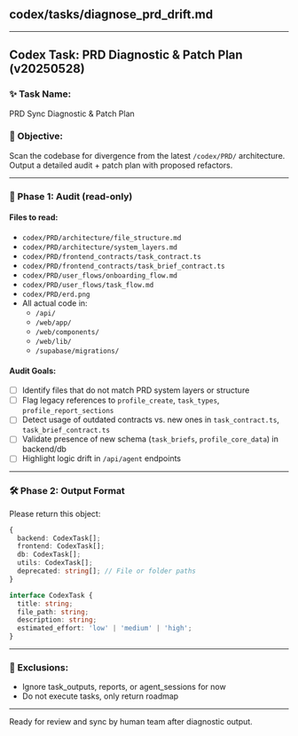 
## codex/tasks/diagnose_prd_drift.md

---

## Codex Task: PRD Diagnostic & Patch Plan (v20250528)

### ✨ Task Name:
PRD Sync Diagnostic & Patch Plan

### 🌟 Objective:
Scan the codebase for divergence from the latest `/codex/PRD/` architecture. Output a detailed audit + patch plan with proposed refactors.

---

### 🧩 Phase 1: Audit (read-only)

#### Files to read:
- `codex/PRD/architecture/file_structure.md`
- `codex/PRD/architecture/system_layers.md`
- `codex/PRD/frontend_contracts/task_contract.ts`
- `codex/PRD/frontend_contracts/task_brief_contract.ts`
- `codex/PRD/user_flows/onboarding_flow.md`
- `codex/PRD/user_flows/task_flow.md`
- `codex/PRD/erd.png`
- All actual code in:
  - `/api/`
  - `/web/app/`
  - `/web/components/`
  - `/web/lib/`
  - `/supabase/migrations/`

#### Audit Goals:
- [ ] Identify files that do not match PRD system layers or structure
- [ ] Flag legacy references to `profile_create`, `task_types`, `profile_report_sections`
- [ ] Detect usage of outdated contracts vs. new ones in `task_contract.ts`, `task_brief_contract.ts`
- [ ] Validate presence of new schema (`task_briefs`, `profile_core_data`) in backend/db
- [ ] Highlight logic drift in `/api/agent` endpoints

---

### 🛠 Phase 2: Output Format

Please return this object:

```ts
{
  backend: CodexTask[];
  frontend: CodexTask[];
  db: CodexTask[];
  utils: CodexTask[];
  deprecated: string[]; // File or folder paths
}

interface CodexTask {
  title: string;
  file_path: string;
  description: string;
  estimated_effort: 'low' | 'medium' | 'high';
}
```

---

### 🚫 Exclusions:
- Ignore task_outputs, reports, or agent_sessions for now
- Do not execute tasks, only return roadmap

---

Ready for review and sync by human team after diagnostic output.
